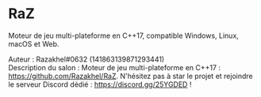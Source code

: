 # RaZ

Moteur de jeu multi-plateforme en C++17, compatible Windows, Linux, macOS et Web.

Auteur : Razakhel#0632 (141863139871293441)  
Description du salon : Moteur de jeu multi-plateforme en C++17 : https://github.com/Razakhel/RaZ. N'hésitez pas à star le projet et rejoindre le serveur Discord dédié : https://discord.gg/25YGDED !
